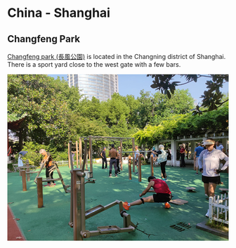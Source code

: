 # China - Shanghai

## Changfeng Park

[Changfeng park (長風公園)](https://maps.app.goo.gl/jWjreubCrmQBoCaa8) is located in the Changning district of Shanghai. There is a sport yard close to the west gate with a few bars.

![Changfeng Park 01](changfeng-park-01.jpg)
